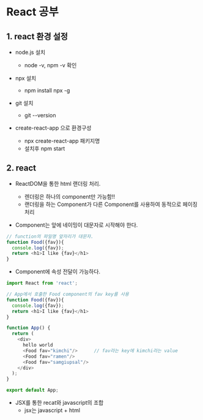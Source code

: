 # React 공부

## 1. react 환경 설정

* node.js 설치
  * node -v, npm -v 확인
* npx 설치
  * npm install npx -g
* git 설치
  * git --version

* create-react-app 으로 환경구성
  * npx create-react-app 패키지명
  * 설치후 npm start

## 2. react

* ReactDOM을 통한 html 랜더링 처리.
  * 렌더링은 하나의 component만 가능함!!
  * 랜더링을 하는 Component가 다른 Component를 사용하여 동적으로 페이징 처리

* Component는 앞에 네이밍이 대문자로 시작해야 한다.

```javaScript
// function의 파일명 앞자리가 대문자.
function Food({fav}){
  console.log({fav});
  return <h1>I like {fav}</h1>
}
```

* Component에 속성 전달이 가능하다.

```javaScript
import React from 'react';

// App에서 호출한 Food component의 fav key를 사용
function Food({fav}){
  console.log({fav});
  return <h1>I like {fav}</h1>
}

function App() {
  return (
    <div>
      hello world
      <Food fav="kimchi"/>      // fav라는 key에 kimchi라는 value
      <Food fav="ramen"/>
      <Food fav="samgiupsal"/>
    </div>
  );
}

export default App;
```

* JSX를 통한 recat와 javascript의 조합
  * jsx는 javascript + html
